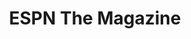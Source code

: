 ---
collection_archive: false
collection_awards: []
collection_category:
  - Kids
  - Editorial
  - Reportage
  - Lifestyle
  - Humor
  - Sports + Athletes
  - Still Life + Details
  - Portraits
  - Color
collection_content: 
collection_cover: https://d1sf55qlb7p6hz.cloudfront.net/puig-7.jpg
collection_cover_mobile: https://d1sf55qlb7p6hz.cloudfront.net/vertical_covers-41.jpg
collection_description: >-
  ESPN host Sam Alipour joined Major League Baseball star Yasiel Puig, his
  friends, teammates, and family at his home for Sam’s SportsCenter segment
  “Hangtime: Partying With Puig.”
collection_description_alignment: center
collection_exhibition: []
collection_filter: Commissioned + Stock
collection_hidden: false
collection_meta: Partying With Puig
collection_press: []
collection_preview:
  - https://d1sf55qlb7p6hz.cloudfront.net/espn_puig_covers-1.jpg
  - https://d1sf55qlb7p6hz.cloudfront.net/espn_puig_covers-2.jpg
  - https://d1sf55qlb7p6hz.cloudfront.net/espn_puig_covers-3.jpg
  - https://d1sf55qlb7p6hz.cloudfront.net/espn_puig_covers-4.jpg
cover_image: https://d1sf55qlb7p6hz.cloudfront.net/social-18.jpg
date: 
hide_footer: true
layout: blocks
logo: 
navigation_theme: white
slug: partying-with-puig
theme_color: 86D0F7
theme_color_all_works: D587FF
title: ESPN The Magazine
collection_blocks:
  - _bookshop_name: collections/media-row-start
    row_alignment: between
  - _bookshop_name: collections/media-element
    block: media-element
    color: FBF2E9
    image: https://d1sf55qlb7p6hz.cloudfront.net/puig-1.jpg
    margin_left: 25
    margin_right: 0
    margin_y: 100
    width: 60
  - _bookshop_name: collections/media-row
    row_alignment: between
  - _bookshop_name: collections/media-element
    align_y: start
    color: D7E0ED
    image: https://d1sf55qlb7p6hz.cloudfront.net/puig-2b-single.jpg
    margin_left: 5
    margin_right: 0
    margin_y: 300
    width: 25
  - _bookshop_name: collections/media-element
    align_y: start
    color: FEF7F2
    image: https://d1sf55qlb7p6hz.cloudfront.net/puig-2c-single.jpg
    margin_left: 0
    margin_right: 25
    margin_y: 100
    width: 40
  - _bookshop_name: collections/media-row
    row_alignment: between
  - _bookshop_name: collections/media-element
    block: media-element
    color: F6DDCB
    image: https://d1sf55qlb7p6hz.cloudfront.net/puig-3.jpg
    margin_left: 55
    margin_right: 0
    margin_y: 100
    width: 40
  - _bookshop_name: collections/media-row
    row_alignment: between
  - _bookshop_name: collections/media-element
    align_y: start
    color: E6DCD7
    image: https://d1sf55qlb7p6hz.cloudfront.net/puig-4b-single.jpg
    margin_left: 20
    margin_right: 0
    margin_y: 100
    width: 20
  - _bookshop_name: collections/media-element
    align_y: start
    color: E4EEF9
    image: https://d1sf55qlb7p6hz.cloudfront.net/puig-4c-single.jpg
    margin_left: 0
    margin_right: 35
    margin_y: 100
    width: 20
  - _bookshop_name: collections/media-row
    row_alignment: between
  - _bookshop_name: collections/media-element
    block: media-element
    color: F6E8DC
    image: https://d1sf55qlb7p6hz.cloudfront.net/puig-5.jpg
    margin_left: 30
    margin_y: 100
    width: 60
  - _bookshop_name: collections/media-row
    row_alignment: between
  - _bookshop_name: collections/media-element
    align_y: start
    color: FEDDBF
    image: https://d1sf55qlb7p6hz.cloudfront.net/puig-6b-single.jpg
    margin_left: 40
    margin_right: 0
    margin_y: 200
    width: 20
  - _bookshop_name: collections/media-element
    align_y: start
    color: C4EAE1
    image: https://d1sf55qlb7p6hz.cloudfront.net/puig-6c-single.jpg
    margin_left: 0
    margin_right: 5
    margin_y: 100
    width: 30
  - _bookshop_name: collections/media-row
    row_alignment: between
  - _bookshop_name: collections/media-element
    align_y: start
    color: F3E7E1
    image: https://d1sf55qlb7p6hz.cloudfront.net/puig-8b-single.jpg
    margin_left: 5
    margin_right: 0
    margin_y: 100
    width: 20
  - _bookshop_name: collections/media-element
    align_y: start
    color: FACFD1
    image: https://d1sf55qlb7p6hz.cloudfront.net/puig-8c-single.jpg
    margin_right: 55
    margin_y: 100
    width: 20
  - _bookshop_name: collections/media-row
    row_alignment: between
  - _bookshop_name: collections/media-element
    block: media-element
    color: F7E7DA
    image: https://d1sf55qlb7p6hz.cloudfront.net/puig-7.jpg
    margin_left: 20
    margin_y: 100
    width: 40
  - _bookshop_name: collections/media-element
    block: media-element
    color: DCE4F2
    image: https://d1sf55qlb7p6hz.cloudfront.net/puig-9.jpg
    margin_left: 0
    margin_right: 10
    margin_y: 500
    width: 25
  - _bookshop_name: collections/media-row
    row_alignment: between
  - _bookshop_name: collections/media-element
    block: media-element
    color: F5E0D4
    image: https://d1sf55qlb7p6hz.cloudfront.net/puig-10.jpg
    margin_left: 25
    margin_y: 100
    width: 50
  - _bookshop_name: collections/media-row-end
---